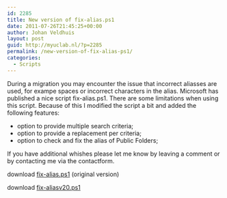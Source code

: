 ```yaml
---
id: 2285
title: New version of fix-alias.ps1
date: 2011-07-26T21:45:25+00:00
author: Johan Veldhuis
layout: post
guid: http://myuclab.nl/?p=2285
permalink: /new-version-of-fix-alias-ps1/
categories:
  - Scripts
---
```

During a migration you may encounter the issue that incorrect aliasses are used, for exampe spaces or incorrect characters in the alias. Microsoft has published a nice script fix-alias.ps1. There are some limitations when using this script. Because of this I modified the script a bit and added the following features:

  * option to provide multiple search criteria;
  * option to provide a replacement per criteria;
  * option to check and fix the alias of Public Folders;

If you have additional whishes please let me know by leaving a comment or by contacting me via the contactform.

download <a href="http://gallery.technet.microsoft.com/scriptcenter/411aec4e-8c01-4594-b993-fbd968f15399" target="_blank">fix-alias.ps1</a> (original version)
  
download <a href="http://www.myuclab.nl/tools/scripts/fix-aliasv20.ps1" target="_blank">fix-aliasv20.ps1</a>